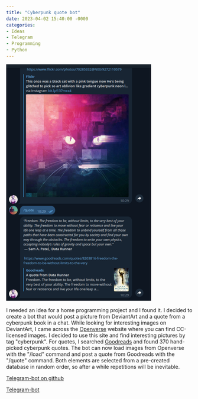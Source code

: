 ```yaml
---
title: "Cyberpunk quote bot"
date: 2023-04-02 15:40:00 -0000
categories: 
- Ideas 
- Telegram
- Programming
- Python
---
```

<!-- ![tg-sample]({{ "/assets/tg-bot-sample.png" | relative_url }}) -->
<picture>
  <source media="(max-width: 375px)" srcset="/static/images/tg-bot-sample-375w.png">
  <source media="(max-width: 640px)" srcset="/static/images/tg-bot-sample.png">
  <img src="/static/images/tg-bot-sample.png" alt="Screenshot">
</picture>

I needed an idea for a home programming project and I found it. I decided to create a bot that would post a picture from DeviantArt and a quote from a cyberpunk book in a chat. While looking for interesting images on DeviantArt, I came across the [Openverse](https://openverse.org/) website where you can find CC-licensed images. I decided to use this site and find interesting pictures by tag "cyberpunk". For quotes, I searched [Goodreads](https://www.goodreads.com/) and found 370 hand-picked cyberpunk quotes. The bot can now load images from Openverse with the "/load" command and post a quote from Goodreads with the "/quote" command. Both elements are selected from a pre-created database in random order, so after a while repetitions will be inevitable.

[Telegram-bot on github](https://github.com/ta0ma0/quotes_images)

[Telegram-bot](https://t.me/CyberpunkQuotesBot)
